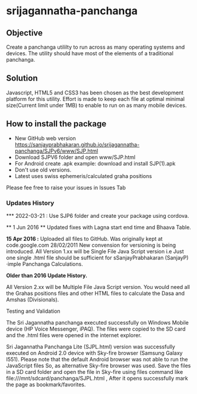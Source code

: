 # srijagannatha-panchanga

## Objective
Create a panchanga utililty to run across as many operating systems and devices. The utility should have most of the elements of a traditional panchanga.

## Solution

Javascript, HTML5 and CSS3 has been chosen as the best development platform for this utility. Effort is made to keep each file at optimal minimal size(Current limit under 1MB) to enable to run on as many mobile devices.

## How to install the package
 * New GitHub web version https://sanjayprabhakaran.github.io/srijagannatha-panchanga/SJPv6/www/SJP.html
 * Download SJPV6 folder and open www/SJP.html
 * For Android create .apk example: download and install SJP(1).apk
 * Don't use old versions.
 * Latest uses swiss ephemeris/calculated graha positions

Please fee free to raise your issues in Issues Tab

### Updates History
*** 2022-03-21 : Use SJP6 folder and create your package using cordova.

** 1 Jun 2016 ** Updated fixes with Lagna start end time and Bhaava Table.

**15 Apr 2016 :** Uploaded all files to GitHub. Was originally kept at code.google.com
28/02/2011 New convension for versioning is being introduced. All Version 1.xx will be Single File Java Script version i.e Just one single .html file should be sufficient for sSanjayPrabhakaran (SanjayP) ·imple Panchanga Calculations.

**Older than 2016 Update History.**

All Version 2.xx will be Multiple File Java Script version. You would need all the Grahas positions files and other HTML files to calculate the Dasa and Amshas (Divisionals).

Testing and Validation

The Sri Jagannatha panchanga executed successfully on Windows Mobile device (HP Voice Messenger, iPAQ). The files were copied to the SD card and the .html files were opened in the internet explorer.

Sri Jagannatha Panchanga Lite (SJPL.html) version was successfully executed on Android 2.0 device with Sky-fire browser (Samsung Galaxy I551). Please note that the default Android browser was not able to run the JavaScript files So, as alternative Sky-fire browser was used. Save the files in a SD card folder and open the file in Sky-fire using files command like file:///mnt/sdcard/panchanga/SJPL.html , After it opens successfully mark the page as bookmark/favorites.
